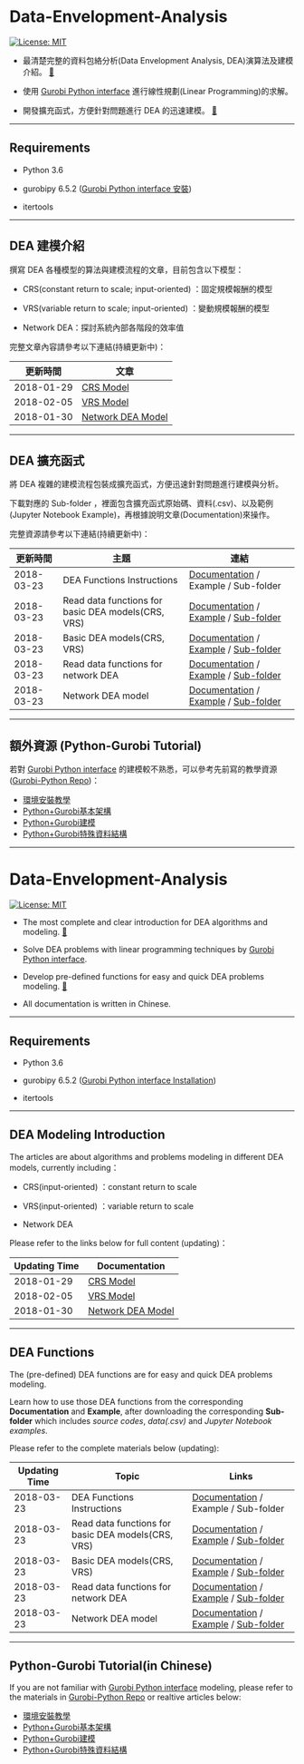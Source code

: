 # Data-Envelopment-Analysis

[![License: MIT](https://img.shields.io/badge/License-MIT-blue.svg)](https://opensource.org/licenses/MIT)

* 最清楚完整的資料包絡分析(Data Envelopment Analysis, DEA)演算法及建模介紹。 [:door:](#DEA_model)
 

* 使用 [Gurobi Python interface](http://www.gurobi.com/resources/seminars-and-videos/modeling-with-the-gurobi-python-interface) 進行線性規劃(Linear Programming)的求解。

* 開發擴充函式，方便針對問題進行 DEA 的迅速建模。 [:door:](#DEA_function)

--------

## Requirements

* Python 3.6

* gurobipy 6.5.2 ([Gurobi Python interface 安裝](https://github.com/wurmen/Gurobi-Python/blob/master/Installation/%E5%AE%89%E8%A3%9D%E6%95%99%E5%AD%B8.md))

* itertools

--------

<h2 id='DEA_model'>DEA 建模介紹 </h2>

撰寫 DEA 各種模型的算法與建模流程的文章，目前包含以下模型：

* CRS(constant return to scale; input-oriented) ：固定規模報酬的模型

* VRS(variable return to scale; input-oriented) ：變動規模報酬的模型

* Network DEA：探討系統內部各階段的效率值

完整文章內容請參考以下連結(持續更新中)：

|更新時間|文章|
|---|--|
|2018-01-29|[CRS Model](https://github.com/wurmen/DEA/blob/master/CRS_Model/CRS%20model.md)|
|2018-02-05|[VRS Model](https://github.com/wurmen/DEA/blob/master/VAS_Model/VRS%20model.md)|
|2018-01-30|[Network DEA Model](https://github.com/wurmen/DEA/blob/master/Network_DEA/network_dea.md)|


--------

<h2 id='DEA_function'>DEA 擴充函式 </h2>

將 DEA 複雜的建模流程包裝成擴充函式，方便迅速針對問題進行建模與分析。

下載對應的 Sub-folder ，裡面包含擴充函式原始碼、資料(.csv)、以及範例(Jupyter Notebook Example)，再根據說明文章(Documentation)來操作。

完整資源請參考以下連結(持續更新中)：

|更新時間|主題|連結|
|---|---|---|
|2018-03-23|DEA Functions Instructions|[Documentation](https://github.com/wurmen/DEA/blob/master/Functions/user's%20guide.md) / Example / Sub-folder|
|2018-03-23|Read data functions for basic DEA models(CRS, VRS)|[Documentation](https://github.com/wurmen/DEA/blob/master/Functions/read_data_function.md) / [Example](https://github.com/wurmen/DEA/blob/master/Functions/basic_DEA_data%26code/read_data_example.ipynb) / [Sub-folder](https://github.com/wurmen/DEA/tree/master/Functions/basic_DEA_data%26code)|
|2018-03-23|Basic DEA models(CRS, VRS)|[Documentation](https://github.com/wurmen/DEA/blob/master/Functions/basic_dea_functions.md) / [Example](https://github.com/wurmen/DEA/blob/master/Functions/basic_DEA_data%26code/basic_DEA_function.ipynb) / [Sub-folder](https://github.com/wurmen/DEA/tree/master/Functions/basic_DEA_data%26code)|
|2018-03-23|Read data functions for network DEA|[Documentation](https://github.com/wurmen/DEA/blob/master/Functions/read_data_for_networkDEA.md) / [Example](https://github.com/wurmen/DEA/blob/master/Functions/network_data%26code/Read_data_for_network_DEA_function%20example.ipynb) / [Sub-folder](https://github.com/wurmen/DEA/tree/master/Functions/network_data%26code)|
|2018-03-23|Network DEA model|[Documentation](https://github.com/wurmen/DEA/blob/master/Functions/network_DEA_function.md) / [Example](https://github.com/wurmen/DEA/blob/master/Functions/network_data%26code/Network_DEA_function_example.ipynb) / [Sub-folder](https://github.com/wurmen/DEA/tree/master/Functions/network_data%26code)|


--------


## 額外資源 (Python-Gurobi Tutorial)
若對 [Gurobi Python interface](http://www.gurobi.com/resources/seminars-and-videos/modeling-with-the-gurobi-python-interface) 的建模較不熟悉，可以參考先前寫的教學資源([Gurobi-Python Repo](https://github.com/wurmen/Gurobi-Python))：

- [環境安裝教學](https://github.com/wurmen/Gurobi-Python/blob/master/Installation/%E5%AE%89%E8%A3%9D%E6%95%99%E5%AD%B8.md)
- [Python+Gurobi基本架構](https://github.com/wurmen/Gurobi-Python/blob/master/python-gurobi%20%20model/Python+Gurobi%E5%9F%BA%E6%9C%AC%E6%9E%B6%E6%A7%8B.md)<br>
- [Python+Gurobi建模](https://github.com/wurmen/Gurobi-Python/blob/master/python-gurobi%20%20model/Python+Gurobi%E5%BB%BA%E6%A8%A1.md)<br>
- [Python+Gurobi特殊資料結構](https://github.com/wurmen/Gurobi-Python/blob/master/python-gurobi%20%20model/Python%2BGurobi%E7%89%B9%E6%AE%8A%E8%B3%87%E6%96%99%E7%B5%90%E6%A7%8B.ipynb)



--------

# Data-Envelopment-Analysis 

[![License: MIT](https://img.shields.io/badge/License-MIT-blue.svg)](https://opensource.org/licenses/MIT)

* The most complete and clear introduction for DEA algorithms and modeling. [:door:](#DEA_model_en)

* Solve DEA problems with linear programming techniques by [Gurobi Python interface](http://www.gurobi.com/resources/seminars-and-videos/modeling-with-the-gurobi-python-interface).

* Develop pre-defined functions for easy and quick DEA problems modeling. [:door:](#DEA_function_en)

* All documentation is written in Chinese.

--------

## Requirements

* Python 3.6

* gurobipy 6.5.2 ([Gurobi Python interface Installation](https://github.com/wurmen/Gurobi-Python/blob/master/Installation/%E5%AE%89%E8%A3%9D%E6%95%99%E5%AD%B8.md))

* itertools

--------

<h2 id='DEA_model_en'>DEA Modeling Introduction </h2>

The articles are about algorithms and problems modeling in different DEA models, currently including：

* CRS(input-oriented) ：constant return to scale

* VRS(input-oriented) ：variable return to scale

* Network DEA

Please refer to the links below for full content (updating)：

|Updating Time|Documentation|
|---|--|
|2018-01-29|[CRS Model](https://github.com/wurmen/DEA/blob/master/CRS_Model/CRS%20model.md)|
|2018-02-05|[VRS Model](https://github.com/wurmen/DEA/blob/master/VAS_Model/VRS%20model.md)|
|2018-01-30|[Network DEA Model](https://github.com/wurmen/DEA/blob/master/Network_DEA/network_dea.md)|


--------

<h2 id='DEA_function_en'>DEA Functions </h2>

The (pre-defined) DEA functions are for easy and quick DEA problems modeling.

Learn how to use those DEA functions from the corresponding **Documentation** and **Example**, after downloading the corresponding **Sub-folder** which includes *source codes*, *data(.csv)* and *Jupyter Notebook examples*.

Please refer to the complete materials below (updating):

|Updating Time|Topic|Links|
|---|---|---|
|2018-03-23|DEA Functions Instructions|[Documentation](https://github.com/wurmen/DEA/blob/master/Functions/user's%20guide.md) / Example / Sub-folder|
|2018-03-23|Read data functions for basic DEA models(CRS, VRS)|[Documentation](https://github.com/wurmen/DEA/blob/master/Functions/read_data_function.md) / [Example](https://github.com/wurmen/DEA/blob/master/Functions/basic_DEA_data%26code/read_data_example.ipynb) / [Sub-folder](https://github.com/wurmen/DEA/tree/master/Functions/basic_DEA_data%26code)|
|2018-03-23|Basic DEA models(CRS, VRS)|[Documentation](https://github.com/wurmen/DEA/blob/master/Functions/basic_dea_functions.md) / [Example](https://github.com/wurmen/DEA/blob/master/Functions/basic_DEA_data%26code/basic_DEA_function.ipynb) / [Sub-folder](https://github.com/wurmen/DEA/tree/master/Functions/basic_DEA_data%26code)|
|2018-03-23|Read data functions for network DEA|[Documentation](https://github.com/wurmen/DEA/blob/master/Functions/read_data_for_networkDEA.md) / [Example](https://github.com/wurmen/DEA/blob/master/Functions/network_data%26code/Read_data_for_network_DEA_function%20example.ipynb) / [Sub-folder](https://github.com/wurmen/DEA/tree/master/Functions/network_data%26code)|
|2018-03-23|Network DEA model|[Documentation](https://github.com/wurmen/DEA/blob/master/Functions/network_DEA_function.md) / [Example](https://github.com/wurmen/DEA/blob/master/Functions/network_data%26code/Network_DEA_function_example.ipynb) / [Sub-folder](https://github.com/wurmen/DEA/tree/master/Functions/network_data%26code)|


--------


## Python-Gurobi Tutorial(in Chinese)
If you are not familiar with [Gurobi Python interface](http://www.gurobi.com/resources/seminars-and-videos/modeling-with-the-gurobi-python-interface) modeling, please refer to the materials in [Gurobi-Python Repo](https://github.com/wurmen/Gurobi-Python) or realtive articles below:

- [環境安裝教學](https://github.com/wurmen/Gurobi-Python/blob/master/Installation/%E5%AE%89%E8%A3%9D%E6%95%99%E5%AD%B8.md)
- [Python+Gurobi基本架構](https://github.com/wurmen/Gurobi-Python/blob/master/python-gurobi%20%20model/Python+Gurobi%E5%9F%BA%E6%9C%AC%E6%9E%B6%E6%A7%8B.md)<br>
- [Python+Gurobi建模](https://github.com/wurmen/Gurobi-Python/blob/master/python-gurobi%20%20model/Python+Gurobi%E5%BB%BA%E6%A8%A1.md)<br>
- [Python+Gurobi特殊資料結構](https://github.com/wurmen/Gurobi-Python/blob/master/python-gurobi%20%20model/Python%2BGurobi%E7%89%B9%E6%AE%8A%E8%B3%87%E6%96%99%E7%B5%90%E6%A7%8B.ipynb)

